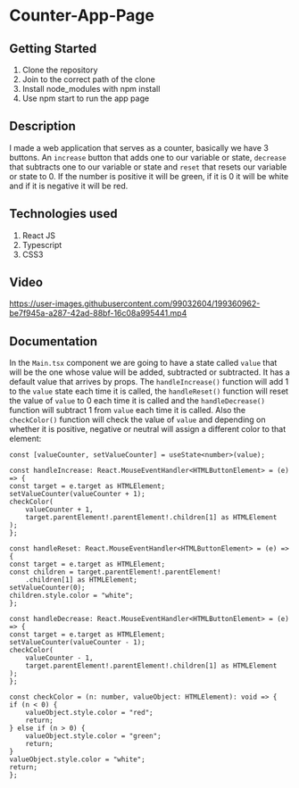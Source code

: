 # Counter-App-Page

## Getting Started

1. Clone the repository
2. Join to the correct path of the clone
3. Install node_modules with npm install
4. Use npm start to run the app page

## Description

I made a web application that serves as a counter, basically we have 3 buttons. An `increase` button that adds one to our variable or state, `decrease` that subtracts one to our variable or state and `reset` that resets our variable or state to 0. If the number is positive it will be green, if it is 0 it will be white and if it is negative it will be red.

## Technologies used

1. React JS
2. Typescript
3. CSS3

## Video

https://user-images.githubusercontent.com/99032604/199360962-be7f945a-a287-42ad-88bf-16c08a995441.mp4

## Documentation

In the `Main.tsx` component we are going to have a state called `value` that will be the one whose value will be added, subtracted or subtracted. It has a default value that arrives by props. The `handleIncrease()` function will add 1 to the `value` state each time it is called, the `handleReset()` function will reset the value of `value` to 0 each time it is called and the `handleDecrease()` function will subtract 1 from `value` each time it is called. Also the `checkColor()` function will check the value of `value` and depending on whether it is positive, negative or neutral will assign a different color to that element:

```
const [valueCounter, setValueCounter] = useState<number>(value);

const handleIncrease: React.MouseEventHandler<HTMLButtonElement> = (e) => {
const target = e.target as HTMLElement;
setValueCounter(valueCounter + 1);
checkColor(
    valueCounter + 1,
    target.parentElement!.parentElement!.children[1] as HTMLElement
);
};

const handleReset: React.MouseEventHandler<HTMLButtonElement> = (e) => {
const target = e.target as HTMLElement;
const children = target.parentElement!.parentElement!
    .children[1] as HTMLElement;
setValueCounter(0);
children.style.color = "white";
};

const handleDecrease: React.MouseEventHandler<HTMLButtonElement> = (e) => {
const target = e.target as HTMLElement;
setValueCounter(valueCounter - 1);
checkColor(
    valueCounter - 1,
    target.parentElement!.parentElement!.children[1] as HTMLElement
);
};

const checkColor = (n: number, valueObject: HTMLElement): void => {
if (n < 0) {
    valueObject.style.color = "red";
    return;
} else if (n > 0) {
    valueObject.style.color = "green";
    return;
}
valueObject.style.color = "white";
return;
};
```
